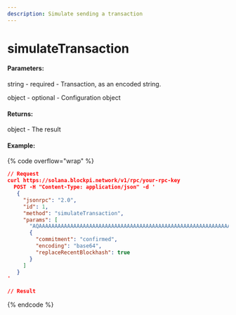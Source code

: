 ```yaml
---
description: Simulate sending a transaction
---
```


# simulateTransaction

#### **Parameters:**

string - required - Transaction, as an encoded string.

object - optional - Configuration object

#### **Returns:**

object - The result

#### Example:

{% code overflow="wrap" %}
```json
// Request
curl https://solana.blockpi.network/v1/rpc/your-rpc-key
  POST -H "Content-Type: application/json" -d ' 
   {
     "jsonrpc": "2.0",
     "id": 1,
     "method": "simulateTransaction",
     "params": [
       "AQAAAAAAAAAAAAAAAAAAAAAAAAAAAAAAAAAAAAAAAAAAAAAAAAAAAAAAAAAAAAAAAAAAAAAAAAAAAAAAAAAAAAABAAEEjNmKiZGiOtSZ+g0//wH5kEQo3+UzictY+KlLV8hjXcs44M/Xnr+1SlZsqS6cFMQc46yj9PIsxqkycxJmXT+veJjIvefX4nhY9rY+B5qreeqTHu4mG6Xtxr5udn4MN8PnBt324e51j94YQl285GzN2rYa/E2DuQ0n/r35KNihi/zamQ6EeyeeVDvPVgUO2W3Lgt9hT+CfyqHvIa11egFPCgEDAwIBAAkDZAAAAAAAAAA=",
       {
         "commitment": "confirmed",
         "encoding": "base64",
         "replaceRecentBlockhash": true
       }
     ]
   }
'

// Result

```
{% endcode %}
